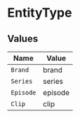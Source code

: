 # EntityType


## Values

| Name      | Value     |
| --------- | --------- |
| `Brand`   | brand     |
| `Series`  | series    |
| `Episode` | episode   |
| `Clip`    | clip      |